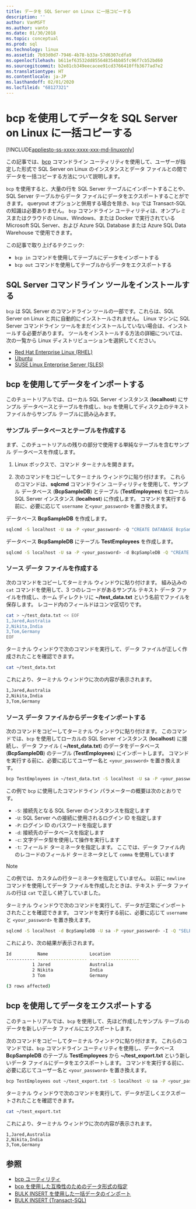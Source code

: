 ```yaml
---
title: データを SQL Server on Linux に一括コピーする
description: ''
author: VanMSFT
ms.author: vanto
ms.date: 01/30/2018
ms.topic: conceptual
ms.prod: sql
ms.technology: linux
ms.assetid: 7b93d0d7-7946-4b78-b33a-57d6307cdfa9
ms.openlocfilehash: b611ef63532dd855648354bb85fc96f7cb52bd60
ms.sourcegitcommit: b2e81cb349eecacee91cd3766410ffb3677ad7e2
ms.translationtype: HT
ms.contentlocale: ja-JP
ms.lasthandoff: 02/01/2020
ms.locfileid: "68127321"
---
```

# <a name="bulk-copy-data-with-bcp-to-sql-server-on-linux"></a>bcp を使用してデータを SQL Server on Linux に一括コピーする

[!INCLUDE[appliesto-ss-xxxx-xxxx-xxx-md-linuxonly](../includes/appliesto-ss-xxxx-xxxx-xxx-md-linuxonly.md)]

この記事では、[bcp](../tools/bcp-utility.md) コマンドライン ユーティリティを使用して、ユーザーが指定した形式で SQL Server on Linux のインスタンスとデータ ファイルとの間でデータを一括コピーする方法について説明します。

`bcp` を使用すると、大量の行を SQL Server テーブルにインポートすることや、SQL Server テーブルからデータ ファイルにデータをエクスポートすることができます。 queryout オプションと併用する場合を除き、`bcp` では Transact-SQL の知識は必要ありません。 `bcp` コマンドライン ユーティリティは、オンプレミスまたはクラウドの Linux、Windows、または Docker で実行されている Microsoft SQL Server、および Azure SQL Database または Azure SQL Data Warehouse で使用できます。

この記事で取り上げるテクニック:
- `bcp in` コマンドを使用してテーブルにデータをインポートする
- `bcp out` コマンドを使用してテーブルからデータをエクスポートする

## <a name="install-the-sql-server-command-line-tools"></a>SQL Server コマンドライン ツールをインストールする

`bcp` は SQL Server のコマンドライン ツールの一部です。これらは、SQL Server on Linux と共に自動的にインストールされません。 Linux マシンに SQL Server コマンドライン ツールをまだインストールしていない場合は、インストールする必要があります。 ツールをインストールする方法の詳細については、次の一覧から Linux ディストリビューションを選択してください。

- [Red Hat Enterprise Linux (RHEL)](sql-server-linux-setup-tools.md#RHEL)
- [Ubuntu](sql-server-linux-setup-tools.md#ubuntu)
- [SUSE Linux Enterprise Server (SLES)](sql-server-linux-setup-tools.md#SLES)

## <a name="import-data-with-bcp"></a>bcp を使用してデータをインポートする

このチュートリアルでは、ローカル SQL Server インスタンス (**localhost**) にサンプル データベースとテーブルを作成し、`bcp` を使用してディスク上のテキスト ファイルからサンプル テーブルに読み込みます。

### <a name="create-a-sample-database-and-table"></a>サンプル データベースとテーブルを作成する

まず、このチュートリアルの残りの部分で使用する単純なテーブルを含むサンプル データベースを作成します。

1. Linux ボックスで、コマンド ターミナルを開きます。

2. 次のコマンドをコピーしてターミナル ウィンドウに貼り付けます。 これらのコマンドは、**sqlcmd** コマンドライン ユーティリティを使用して、サンプル データベース (**BcpSampleDB**) とテーブル (**TestEmployees**) をローカル SQL Server インスタンス (**localhost**) に作成します。 コマンドを実行する前に、必要に応じて `username` と`<your_password>` を置き換えます。

データベース **BcpSampleDB** を作成します。
```bash 
sqlcmd -S localhost -U sa -P <your_password> -Q "CREATE DATABASE BcpSampleDB;"
```
データベース **BcpSampleDB** にテーブル **TestEmployees** を作成します。
```bash 
sqlcmd -S localhost -U sa -P <your_password> -d BcpSampleDB -Q "CREATE TABLE TestEmployees (Id INT IDENTITY(1,1) NOT NULL PRIMARY KEY, Name NVARCHAR(50), Location NVARCHAR(50));"
```
### <a name="create-the-source-data-file"></a>ソース データ ファイルを作成する
次のコマンドをコピーしてターミナル ウィンドウに貼り付けます。 組み込みの `cat` コマンドを使用して、3 つのレコードがあるサンプル テキスト データ ファイルを作成し、ホーム ディレクトリに **~/test_data.txt** という名前でファイルを保存します。 レコード内のフィールドはコンマ区切りです。

```bash
cat > ~/test_data.txt << EOF
1,Jared,Australia
2,Nikita,India
3,Tom,Germany
EOF
```

ターミナル ウィンドウで次のコマンドを実行して、データ ファイルが正しく作成されたことを確認できます。
```bash 
cat ~/test_data.txt
```

これにより、ターミナル ウィンドウに次の内容が表示されます。
```bash
1,Jared,Australia
2,Nikita,India
3,Tom,Germany
```

### <a name="import-data-from-the-source-data-file"></a>ソース データ ファイルからデータをインポートする
次のコマンドをコピーしてターミナル ウィンドウに貼り付けます。 このコマンドでは、`bcp` を使用してローカルの SQL Server インスタンス (**localhost**) に接続し、データ ファイル ( **~/test_data.txt**) のデータをデータベース (**BcpSampleDB**) のテーブル (**TestEmployees**) にインポートします。 コマンドを実行する前に、必要に応じてユーザー名と `<your_password>` を置き換えます。

```bash 
bcp TestEmployees in ~/test_data.txt -S localhost -U sa -P <your_password> -d BcpSampleDB -c -t  ','
```

この例で `bcp` に使用したコマンドライン パラメーターの概要は次のとおりです。
- `-S`: 接続先となる SQL Server のインスタンスを指定します
- `-U`: SQL Server への接続に使用されるログイン ID を指定します
- `-P`: ログイン ID のパスワードを指定します
- `-d`: 接続先のデータベースを指定します
- `-c`: 文字データ型を使用して操作を実行します
- `-t`: フィールド ターミネータを指定します。 ここでは、データ ファイル内のレコードのフィールド ターミネータとして `comma` を使用しています

> [!NOTE]
> この例では、カスタムの行ターミネータを指定していません。 以前に `newline` コマンドを使用してデータ ファイルを作成したときは、テキスト データ ファイルの行は `cat` で正しく終了していました。

ターミナル ウィンドウで次のコマンドを実行して、データが正常にインポートされたことを確認できます。 コマンドを実行する前に、必要に応じて `username` と `<your_password>` を置き換えます。
```bash 
sqlcmd -S localhost -d BcpSampleDB -U sa -P <your_password> -I -Q "SELECT * FROM TestEmployees;"
```

これにより、次の結果が表示されます。
```bash
Id          Name                Location
----------- ------------------- -------------------
          1 Jared               Australia
          2 Nikita              India
          3 Tom                 Germany

(3 rows affected)
```

## <a name="export-data-with-bcp"></a>bcp を使用してデータをエクスポートする

このチュートリアルでは、`bcp` を使用して、先ほど作成したサンプル テーブルのデータを新しいデータ ファイルにエクスポートします。

次のコマンドをコピーしてターミナル ウィンドウに貼り付けます。 これらのコマンドでは、`bcp` コマンドライン ユーティリティを使用し、データベース **BcpSampleDB** のテーブル **TestEmployees** から **~/test_export.txt** という新しいデータ ファイルにデータをエクスポートします。  コマンドを実行する前に、必要に応じてユーザー名と `<your_password>` を置き換えます。

```bash 
bcp TestEmployees out ~/test_export.txt -S localhost -U sa -P <your_password> -d BcpSampleDB -c -t ','
```

ターミナル ウィンドウで次のコマンドを実行して、データが正しくエクスポートされたことを確認できます。
```bash 
cat ~/test_export.txt
```

これにより、ターミナル ウィンドウに次の内容が表示されます。
```
1,Jared,Australia
2,Nikita,India
3,Tom,Germany
```

## <a name="see-also"></a>参照
- [bcp ユーティリティ](../tools/bcp-utility.md)
- [bcp を使用した互換性のためのデータ形式の指定](../relational-databases/import-export/specify-data-formats-for-compatibility-when-using-bcp-sql-server.md)
- [BULK INSERT を使用した一括データのインポート](../relational-databases/import-export/import-bulk-data-by-using-bulk-insert-or-openrowset-bulk-sql-server.md)
- [BULK INSERT (Transact-SQL)](../t-sql/statements/bulk-insert-transact-sql.md)
